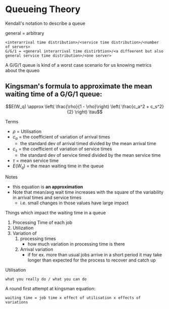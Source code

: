 # Queueing Theory

Kendall's notation to describe a queue

general = arbitrary

    <interarrival time distribution>/<service time distribution>/<number of servers>
    G/G/1 = <general interarrival time distirbtion>/<a diffeerent but also general service time distribution>/<one server>

A G/G/1 queue is kind of a worst case scenario for us knowing metrics about the
quueo

## Kingsman's formula to approximate the mean waiting time of a G/G/1 queue:

$$E(W_q) \approx \left( \frac{\rho}{1 - \rho}\right) \left( \frac{c_a^2 + c_s^2}{2} \right) \tau$$

Terms

- $\rho$ = Utilisation
- $c_a$ = the coefficient of variation of arrival times
    - the standard dev of arrival timed divided by the mean arrival time
- $c_s$ = the coefficient of variation of service times
    - the standard dev of service timed divided by the mean service time
- $\tau$ = mean service time
- $E(W_q)$ = the mean waiting time in the queue

Notes

- this equation is **an approximation**
- Note that mean/avg wait time increases with the square of the variability in
  arrival times and service times
    - i.e. small changes in those values have large impact

Things which impact the waiting time in a queue

1. Processing Time of each job
1. Utilization
1. Variation of
    1. processing times
        - how much variation in processing time is there
    2. Arrival variation
        - if for ex. more than usual jobs arrive in a short period it may take
          longer than expected for the process to recover and catch up

Utilisation

    what you really do / what you can do

A round first attempt at kingsman equation:

    waiting time = job time x effect of utilisation x effects of variations
